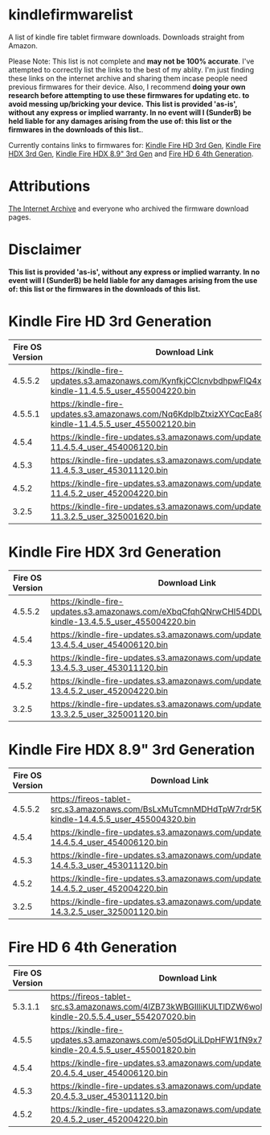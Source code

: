 # kindlefirmwarelist
A list of kindle fire tablet firmware downloads. Downloads straight from Amazon.

Please Note: This list is not complete and **may not be 100% accurate**. I've attempted to correctly list the links to the best of my ablity. I'm just finding these links on the internet archive and sharing them incase people need previous firmwares for their device. Also, I recommend **doing your own research before attempting to use these firmwares for updating etc. to avoid messing up/bricking your device.** **This list is provided 'as-is', without any express or implied warranty. In no event will I (SunderB) be held liable for any damages
arising from the use of: this list or the firmwares in the downloads of this list.**.

Currently contains links to firmwares for: [Kindle Fire HD 3rd Gen](#kindle-fire-hd-3rd-generation), [Kindle Fire HDX 3rd Gen](#kindle-fire-hdx-3rd-generation), [Kindle Fire HDX 8.9" 3rd Gen](#kindle-fire-hdx-89-3rd-generation) and [Fire HD 6 4th Generation](#fire-hd-6-4th-generation).

# Attributions
[The Internet Archive](http://archive.org/web/) and everyone who archived the firmware download pages.

# Disclaimer
**This list is provided 'as-is', without any express or implied warranty. In no event will I (SunderB) be held liable for any damages
arising from the use of: this list or the firmwares in the downloads of this list.**

# Kindle Fire HD 3rd Generation
| Fire OS Version | Download Link |
|---------|----------|
| 4.5.5.2  | https://kindle-fire-updates.s3.amazonaws.com/KynfkjCCIcnvbdhpwFlQ4xjyiw/update-kindle-11.4.5.5_user_455004220.bin |
| 4.5.5.1  | https://kindle-fire-updates.s3.amazonaws.com/Nq6KdpIbZtxizXYCqcEa8GIpUC/update-kindle-11.4.5.5_user_455002120.bin |
| 4.5.4  | https://kindle-fire-updates.s3.amazonaws.com/update-kindle-11.4.5.4_user_454006120.bin |
| 4.5.3  | https://kindle-fire-updates.s3.amazonaws.com/update-kindle-11.4.5.3_user_453011120.bin |
| 4.5.2 | https://kindle-fire-updates.s3.amazonaws.com/update-kindle-11.4.5.2_user_452004220.bin |
| 3.2.5| https://kindle-fire-updates.s3.amazonaws.com/update-kindle-11.3.2.5_user_325001620.bin |

# Kindle Fire HDX 3rd Generation
| Fire OS Version | Download Link |
|---------|----------|
| 4.5.5.2  | https://kindle-fire-updates.s3.amazonaws.com/eXbqCfqhQNrwCHI54DDUxjPgNf/update-kindle-13.4.5.5_user_455004220.bin |
| 4.5.4  | https://kindle-fire-updates.s3.amazonaws.com/update-kindle-13.4.5.4_user_454006120.bin |
| 4.5.3  | https://kindle-fire-updates.s3.amazonaws.com/update-kindle-13.4.5.3_user_453011120.bin |
| 4.5.2 | https://kindle-fire-updates.s3.amazonaws.com/update-kindle-13.4.5.2_user_452004220.bin |
| 3.2.5| https://kindle-fire-updates.s3.amazonaws.com/update-kindle-13.3.2.5_user_325001120.bin |

# Kindle Fire HDX 8.9" 3rd Generation
| Fire OS Version | Download Link |
|---------|----------|
| 4.5.5.2  | https://fireos-tablet-src.s3.amazonaws.com/BsLxMuTcmnMDHdTpW7rdr5K4Bl/update-kindle-14.4.5.5_user_455004320.bin |
| 4.5.4  | https://kindle-fire-updates.s3.amazonaws.com/update-kindle-14.4.5.4_user_454006120.bin |
| 4.5.3  | https://kindle-fire-updates.s3.amazonaws.com/update-kindle-14.4.5.3_user_453011120.bin |
| 4.5.2 | https://kindle-fire-updates.s3.amazonaws.com/update-kindle-14.4.5.2_user_452004220.bin |
| 3.2.5| https://kindle-fire-updates.s3.amazonaws.com/update-kindle-14.3.2.5_user_325001120.bin |

# Fire HD 6 4th Generation
| Fire OS Version | Download Link |
|---------|----------|
| 5.3.1.1  | https://fireos-tablet-src.s3.amazonaws.com/4lZB73kWBGIIliKULTlDZW6woE/update-kindle-20.5.5.4_user_554207020.bin |
| 4.5.5  | https://kindle-fire-updates.s3.amazonaws.com/e505dQLiLDpHFW1fN9x7t252bo/update-kindle-20.4.5.5_user_455001820.bin |
| 4.5.4  | https://kindle-fire-updates.s3.amazonaws.com/update-kindle-20.4.5.4_user_454006120.bin |
| 4.5.3  | https://kindle-fire-updates.s3.amazonaws.com/update-kindle-20.4.5.3_user_453011120.bin |
| 4.5.2 | https://kindle-fire-updates.s3.amazonaws.com/update-kindle-20.4.5.2_user_452004220.bin |
